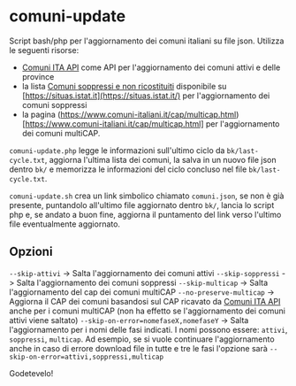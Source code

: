 # comuni-update
Script bash/php per l'aggiornamento dei comuni italiani su file json.
Utilizza le seguenti risorse:
- [Comuni ITA API](https://comuni-ita.readme.io/) come API per l'aggiornamento dei comuni attivi e delle province
- la lista [Comuni soppressi e non ricostituiti](https://situas.istat.it/web/#/home/in-evidenza?id=128&dateFrom=1861-03-17) disponibile su [https://situas.istat.it](https://situas.istat.it/) per l'aggiornamento dei comuni soppressi
- la pagina (https://www.comuni-italiani.it/cap/multicap.html)[https://www.comuni-italiani.it/cap/multicap.html] per l'aggiornamento dei comuni multiCAP.

`comuni-update.php` legge le informazioni sull'ultimo ciclo da `bk/last-cycle.txt`, aggiorna l'ultima lista dei comuni, la salva in un nuovo file json dentro `bk/` e memorizza le informazioni del ciclo concluso nel file `bk/last-cycle.txt`.

`comuni-update.sh` crea un link simbolico chiamato `comuni.json`, se non è già presente, puntandolo all'ultimo file aggiornato dentro `bk/`, lancia lo script php e, se andato a buon fine, aggiorna il puntamento del link verso l'ultimo file eventualmente aggiornato.

## Opzioni
`--skip-attivi` -> Salta l'aggiornamento dei comuni attivi
`--skip-soppressi` -> Salta l'aggiornamento dei comuni soppressi
`--skip-multicap` -> Salta l'aggiornamento del cap dei comuni multiCAP
`--no-preserve-multicap` -> Aggiorna il CAP dei comuni basandosi sul CAP ricavato da [Comuni ITA API](https://comuni-ita.readme.io/) anche per i comuni multiCAP (non ha effetto se l'aggiornamento dei comuni attivi viene saltato)
`--skip-on-error=nomefaseX,nomefaseY` -> Salta l'aggiornamento per i nomi delle fasi indicati. I nomi possono essere: `attivi`, `soppressi`, `multicap`. Ad esempio, se si vuole continuare l'aggiornamento anche in caso di errore download file in tutte e tre le fasi l'opzione sarà `--skip-on-error=attivi,soppressi,multicap`

Godetevelo!
